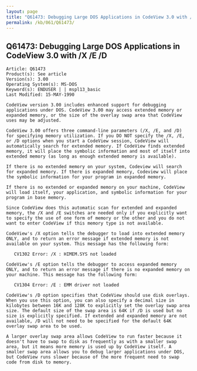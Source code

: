 ```yaml
---
layout: page
title: "Q61473: Debugging Large DOS Applications in CodeView 3.0 with /X /E /D"
permalink: /kb/061/Q61473/
---
```


## Q61473: Debugging Large DOS Applications in CodeView 3.0 with /X /E /D

	Article: Q61473
	Product(s): See article
	Version(s): 3.00
	Operating System(s): MS-DOS
	Keyword(s): ENDUSER | | mspl13_basic
	Last Modified: 15-MAY-1990
	
	CodeView version 3.00 includes enhanced support for debugging
	applications under DOS. CodeView 3.00 may access extended memory or
	expanded memory, or the size of the overlay swap area that CodeView
	uses may be adjusted.
	
	CodeView 3.00 offers three command-line parameters (/X, /E, and /D)
	for specifying memory utilization. If you DO NOT specify the /X, /E,
	or /D options when you start a CodeView session, CodeView will
	automatically search for extended memory. If CodeView finds extended
	memory, it will place the symbolic information and most of itself into
	extended memory (as long as enough extended memory is available).
	
	If there is no extended memory on your system, Codeview will search
	for expanded memory. If there is expanded memory, Codeview will place
	the symbolic information for your program in expanded memory.
	
	If there is no extended or expanded memory on your machine, CodeView
	will load itself, your application, and symbolic information for your
	program in base memory.
	
	Since CodeView does this automatic scan for extended and expanded
	memory, the /X and /E switches are needed only if you explicitly want
	to specify the use of one form of memory or the other and you do not
	want to enter CodeView if this memory type is not available.
	
	CodeView's /X option tells the debugger to load into extended memory
	ONLY, and to return an error message if extended memory is not
	available on your system. This message has the following form:
	
	   CV1302 Error: /X : HIMEM.SYS not loaded
	
	CodeView's /E option tells the debugger to access expanded memory
	ONLY, and to return an error message if there is no expanded memory on
	your machine. This message has the following form:
	
	   CV1304 Error: /E : EMM driver not loaded
	
	CodeView's /D option specifies that CodeView should use disk overlays.
	When you use this option, you can also specify a decimal size in
	kilobytes between 16K and 128K to explicitly set the overlay swap area
	size. The default size of the swap area is 64K if /D is used but no
	size is explicitly specified. If extended and expanded memory are not
	available, /D will not need to be specified for the default 64K
	overlay swap area to be used.
	
	A larger overlay swap area allows CodeView to run faster because it
	doesn't have to swap to disk as frequently as with a smaller swap
	area, but it means more memory is used up by CodeView itself. A
	smaller swap area allows you to debug larger applications under DOS,
	but CodeView runs slower because of the more frequent need to swap
	code from disk to memory.
